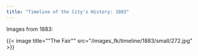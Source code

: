 ```yaml
---
title: "Timeline of the City's History: 1883"
---
```

Images from 1883:

{{< image title=""The Fair"" src="/images_fk/timeline/1883/small/272.jpg" >}}